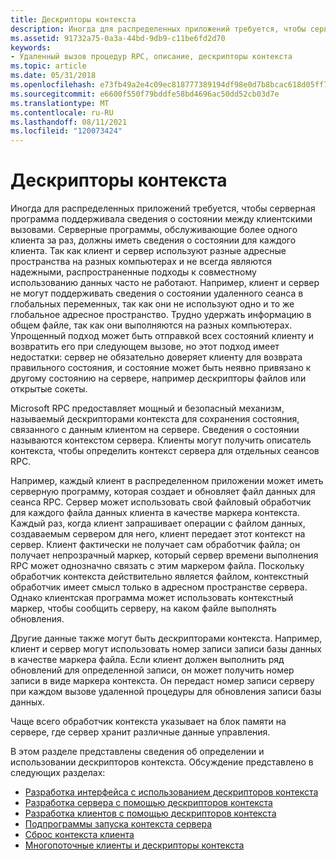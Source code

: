 ```yaml
---
title: Дескрипторы контекста
description: Иногда для распределенных приложений требуется, чтобы серверная программа поддерживала сведения о состоянии между клиентскими вызовами.
ms.assetid: 91732a75-0a3a-44bd-9db9-c11be6fd2d70
keywords:
- Удаленный вызов процедур RPC, описание, дескрипторы контекста
ms.topic: article
ms.date: 05/31/2018
ms.openlocfilehash: e73fb49a2e4c09ec818777389194df98e0d7b8bcac618d05ff7b519aefe5eb28
ms.sourcegitcommit: e6600f550f79bddfe58bd4696ac50dd52cb03d7e
ms.translationtype: MT
ms.contentlocale: ru-RU
ms.lasthandoff: 08/11/2021
ms.locfileid: "120073424"
---
```

# <a name="context-handles"></a>Дескрипторы контекста

Иногда для распределенных приложений требуется, чтобы серверная программа поддерживала сведения о состоянии между клиентскими вызовами. Серверные программы, обслуживающие более одного клиента за раз, должны иметь сведения о состоянии для каждого клиента. Так как клиент и сервер используют разные адресные пространства на разных компьютерах и не всегда являются надежными, распространенные подходы к совместному использованию данных часто не работают. Например, клиент и сервер не могут поддерживать сведения о состоянии удаленного сеанса в глобальных переменных, так как они не используют одно и то же глобальное адресное пространство. Трудно удержать информацию в общем файле, так как они выполняются на разных компьютерах. Упрощенный подход может быть отправкой всех состояний клиенту и возвратить его при следующем вызове, но этот подход имеет недостатки: сервер не обязательно доверяет клиенту для возврата правильного состояния, и состояние может быть неявно привязано к другому состоянию на сервере, например дескрипторы файлов или открытые сокеты.

Microsoft RPC предоставляет мощный и безопасный механизм, называемый дескрипторами контекста для сохранения состояния, связанного с данным клиентом на сервере. Сведения о состоянии называются контекстом сервера. Клиенты могут получить описатель контекста, чтобы определить контекст сервера для отдельных сеансов RPC.

Например, каждый клиент в распределенном приложении может иметь серверную программу, которая создает и обновляет файл данных для сеанса RPC. Сервер может использовать свой файловый обработчик для каждого файла данных клиента в качестве маркера контекста. Каждый раз, когда клиент запрашивает операции с файлом данных, создаваемым сервером для него, клиент передает этот контекст на сервер. Клиент фактически не получает сам обработчик файла; он получает непрозрачный маркер, который сервер времени выполнения RPC может однозначно связать с этим маркером файла. Поскольку обработчик контекста действительно является файлом, контекстный обработчик имеет смысл только в адресном пространстве сервера. Однако клиентская программа может использовать контекстный маркер, чтобы сообщить серверу, на каком файле выполнять обновления.

Другие данные также могут быть дескрипторами контекста. Например, клиент и сервер могут использовать номер записи записи базы данных в качестве маркера файла. Если клиент должен выполнить ряд обновлений для определенной записи, он может получить номер записи в виде маркера контекста. Он передаст номер записи серверу при каждом вызове удаленной процедуры для обновления записи базы данных.

Чаще всего обработчик контекста указывает на блок памяти на сервере, где сервер хранит различные данные управления.

В этом разделе представлены сведения об определении и использовании дескрипторов контекста. Обсуждение представлено в следующих разделах:

-   [Разработка интерфейса с использованием дескрипторов контекста](interface-development-using-context-handles.md)
-   [Разработка сервера с помощью дескрипторов контекста](server-development-using-context-handles.md)
-   [Разработка клиентов с помощью дескрипторов контекста](client-development-using-context-handles.md)
-   [Подпрограммы запуска контекста сервера](server-context-run-down-routine.md)
-   [Сброс контекста клиента](client-context-reset.md)
-   [Многопоточные клиенты и дескрипторы контекста](multithreaded-clients-and-context-handles.md)

 

 




